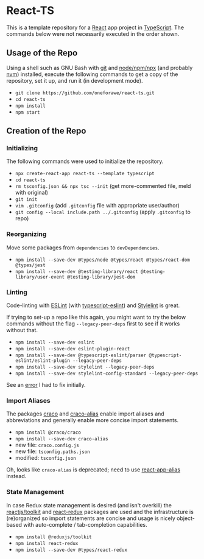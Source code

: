 # React-TS

This is a template repository for a [React](https://react.dev) app project
in [TypeScript](https://www.typescriptlang.org). The commands below were not
necessarily executed in the order shown.

## Usage of the Repo

Using a shell such as GNU Bash with [git](https://git-scm.com) and
[node/npm/npx](https://nodejs.org) (and probably
[nvm](https://github.com/nvm-sh/nvm)) installed, execute the following commands
to get a copy of the repository, set it up, and run it (in development mode).

* `git clone https://github.com/oneforawe/react-ts.git`
* `cd react-ts`
* `npm install`
* `npm start`

## Creation of the Repo

### Initializing

The following commands were used to initialize the repository.

* `npx create-react-app react-ts --template typescript`
* `cd react-ts`
* `rm tsconfig.json && npx tsc --init`  (get more-commented file, meld with original)
* `git init`
* `vim .gitconfig`  (add `.gitconfig` file with appropriate user/author)
* `git config --local include.path ../.gitconfig`  (apply `.gitconfig` to repo)

### Reorganizing

Move some packages from `dependencies` to `devDependencies`.

* `npm install --save-dev @types/node @types/react @types/react-dom @types/jest`
* `npm install --save-dev @testing-library/react @testing-library/user-event @testing-library/jest-dom`

### Linting

Code-linting with [ESLint](https://eslint.org) (with
[typescript-eslint](https://typescript-eslint.io)) and
[Stylelint](https://stylelint.io) is great.

If trying to set-up a repo like this again, you might want to try the below
commands without the flag `--legacy-peer-deps` first to see if it works without
that.

* `npm install --save-dev eslint`
* `npm install --save-dev eslint-plugin-react`
* `npm install --save-dev @typescript-eslint/parser @typescript-eslint/eslint-plugin --legacy-peer-deps`
* `npm install --save-dev stylelint --legacy-peer-deps`
* `npm install --save-dev stylelint-config-standard --legacy-peer-deps`

See an [error](./docs/Error.md) I had to fix initially.

### Import Aliases

The packages [craco](https://craco.js.org) and
[craco-alias](https://github.com/risen228/craco-alias) enable import aliases
and abbreviations and generally enable more concise import statements.

* `npm install @craco/craco`
* `npm install --save-dev craco-alias`
* new file: `craco.config.js`
* new file: `tsconfig.paths.json`
* modified: `tsconfig.json`

Oh, looks like `craco-alias` is deprecated; need to use
[react-app-alias](https://github.com/oklas/react-app-alias) instead.

### State Management

In case Redux state management is desired (and isn't overkill) the
[reactjs/toolkit](https://redux-toolkit.js.org/introduction/getting-started)
and [react-redux](https://react-redux.js.org) packages are used and the
infrastructure is (re)organized so import statements are concise and usage is
nicely object-based with auto-complete / tab-completion capabilities.

* `npm install @reduxjs/toolkit`
* `npm install react-redux`
* `npm install --save-dev @types/react-redux`
